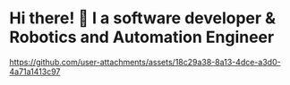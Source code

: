 # Hi there! 👋 I a software developer & Robotics and Automation Engineer

https://github.com/user-attachments/assets/18c29a38-8a13-4dce-a3d0-4a71a1413c97

